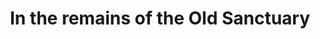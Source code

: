 ---
title: "In the remains of the Old Sanctuary"
layout: picture
picture: /assets/camera-roll/2016/2016-09-12-in-the-remains-of-the-old-sanctuary/20160912_003500813_iOS.jpg
thumbnail: /assets/camera-roll/2016/2016-09-12-in-the-remains-of-the-old-sanctuary/20160912_003500813_iOS-thumbnail.jpg
related:
  - _posts/2016-10-03-temple-de-hirsch-sinai.md
  - Temple De Hirsch Sinai - Wikipedia
tags:
  - Capitol Hill
  - Photograph
  - Leaf
  - Temple De Hirsch Sinai
  - Seattle
---